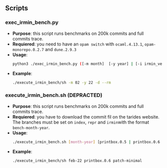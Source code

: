 ## Scripts


### exec_irmin_bench.py

* __Purpose__: this script runs benchmarks on 200k commits and full commits trace.
* __Requiered__: you need to have an `opam switch` with `ocaml.4.13.1`, `opam-monorepo.0.2.7` and `dune.2.9.3`
* __Usage__:
  ```sh
  python3 ./exec_irmin_bench.py ([-m month]  [-y year] | [-i irmin_version]) [--rm] [-d]
  ```
* __Example__:
   ```sh
   ./execute_irmin_bench/sh -m 02 -y 22 -d --rm
   ```

### execute_irmin_bench.sh (DEPRACTED)

* __Purpose__: this script runs benchmarks on 200k commits and full commits trace.
* __Requiered__: you have to download the commit fil on the tarides website. The branches must be set on `index`, `repr` and `irmin`with the format `bench-month-year`.
* __Usage__:
  ```sh
  ./execute_irmin_bench.sh [month-year] [printbox.0.5 | printbox.0.6 | nope] [patch-minimal | nope]
  ```
* __Example__:
   ```sh
   ./execute_irmin_bench/sh feb-22 printbox.0.6 patch-minimal
   ```
